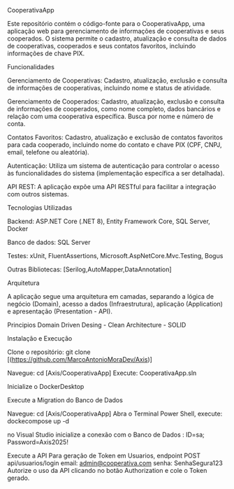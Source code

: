 CooperativaApp

Este repositório contém o código-fonte para o CooperativaApp, uma aplicação web para gerenciamento de informações de cooperativas e seus cooperados. 
O sistema permite o cadastro, atualização e consulta de dados de cooperativas, cooperados e seus contatos favoritos, incluindo informações de chave PIX.

Funcionalidades

Gerenciamento de Cooperativas: Cadastro, atualização, exclusão e consulta de informações de cooperativas, incluindo nome e status de atividade.

Gerenciamento de Cooperados: Cadastro, atualização, exclusão e consulta de informações de cooperados, como nome completo, dados bancários e relação com uma cooperativa específica. Busca por nome e número de conta.

Contatos Favoritos: Cadastro, atualização e exclusão de contatos favoritos para cada cooperado, incluindo nome do contato e chave PIX (CPF, CNPJ, email, telefone ou aleatória).

Autenticação: Utiliza um sistema de autenticação para controlar o acesso às funcionalidades do sistema (implementação específica a ser detalhada).

API REST: A aplicação expõe uma API RESTful para facilitar a integração com outros sistemas.

Tecnologias Utilizadas

Backend: ASP.NET Core (.NET 8), Entity Framework Core, SQL Server, Docker

Banco de dados: SQL Server

Testes: xUnit, FluentAssertions, Microsoft.AspNetCore.Mvc.Testing, Bogus

Outras Bibliotecas: [Serilog,AutoMapper,DataAnnotation]

Arquitetura

A aplicação segue uma arquitetura em camadas, separando a lógica de negócio (Domain), acesso a dados (Infraestrutura), aplicação (Application) e apresentação (Presentation - API).

Principios
Domain Driven Desing - Clean Architecture - SOLID

Instalação e Execução

Clone o repositório:
git clone [(https://github.com/MarcoAntonioMoraDev/Axis)]

Navegue: cd [Axis/CooperativaApp]
Execute: CooperativaApp.sln

Inicialize o DockerDesktop

Execute a Migration do Banco de Dados

Navegue: cd [Axis/CooperativaApp]
Abra o Terminal Power Shell, execute: dockecompose up -d

no Visual Studio inicialize a conexão com o Banco de Dados : ID=sa; Password=Axis2025!

Execute a API
Para geração de Token em Usuarios, endpoint POST api/usuarios/login
email: admin@cooperativa.com
senha: SenhaSegura123
Autorize o uso da API clicando no botão Authorization e cole o Token gerado.
